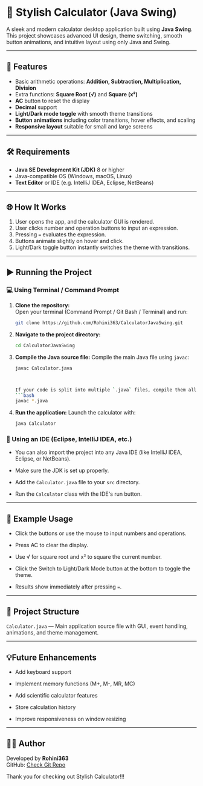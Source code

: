 # 🧮 Stylish Calculator (Java Swing)

A sleek and modern calculator desktop application built using **Java Swing**.  
This project showcases advanced UI design, theme switching, smooth button animations, and intuitive layout using only Java and Swing.

---

## 🚀 Features

- Basic arithmetic operations: **Addition, Subtraction, Multiplication, Division**
- Extra functions: **Square Root (√)** and **Square (x²)**
- **AC** button to reset the display
- **Decimal** support
- **Light/Dark mode toggle** with smooth theme transitions
- **Button animations** including color transitions, hover effects, and scaling
- **Responsive layout** suitable for small and large screens

---

## 🛠️ Requirements

- **Java SE Development Kit (JDK)** 8 or higher
- Java-compatible OS (Windows, macOS, Linux)
- **Text Editor** or IDE (e.g. IntelliJ IDEA, Eclipse, NetBeans)

---

## 🌐 How It Works

1. User opens the app, and the calculator GUI is rendered.
2. User clicks number and operation buttons to input an expression.
3. Pressing `=` evaluates the expression.
4. Buttons animate slightly on hover and click.
5. Light/Dark toggle button instantly switches the theme with transitions.

---

## ▶ Running the Project

### 💻 Using Terminal / Command Prompt

1. **Clone the repository:**  
   Open your terminal (Command Prompt / Git Bash / Terminal) and run:  
   ```bash
   git clone https://github.com/Rohini363/CalculatorJavaSwing.git

2. **Navigate to the project directory:**
   ```bash
   cd CalculatorJavaSwing

3. **Compile the Java source file:**
   Compile the main Java file using `javac`:
   ```bash
   javac Calculator.java



   If your code is split into multiple `.java` files, compile them all at once:
   ```bash
   javac *.java

4. **Run the application:**
   Launch the calculator with:
   ```bash
   java Calculator

 ### 🧰 Using an IDE (Eclipse, IntelliJ IDEA, etc.)

   - You can also import the project into any Java IDE (like IntelliJ IDEA, Eclipse, or NetBeans).

   - Make sure the JDK is set up properly.

   - Add the `Calculator.java` file to your `src` directory.

   - Run the `Calculator` class with the IDE's run button.

---

## 🧪 Example Usage

   - Click the buttons or use the mouse to input numbers and operations.

   - Press AC to clear the display.

   - Use √ for square root and x² to square the current number.

   - Click the Switch to Light/Dark Mode button at the bottom to toggle the theme.

   - Results show immediately after pressing `=`.

---

## 📁 Project Structure

   `Calculator.java` — Main application source file with GUI, event handling, animations, and theme management.

---

## 💡Future Enhancements
   - Add keyboard support

   - Implement memory functions (M+, M-, MR, MC)

   - Add scientific calculator features

   - Store calculation history

   - Improve responsiveness on window resizing

---

## 🙋‍♀️ Author

Developed by **Rohini363**  
GitHub: [Check Git Repo](https://github.com/Rohini363/CalculatorJavaSwing)

Thank you for checking out Stylish Calculator!!!